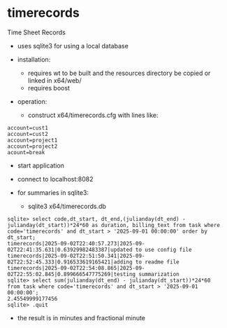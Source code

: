 # timerecords
Time Sheet Records

* uses sqlite3 for using a local database

* installation:
  * requires wt to be built and the resources directory be copied or linked in x64/web/
  * requires boost 

* operation:
  * construct x64/timerecords.cfg with lines like:
```
account=cust1
account=cust2
account=project1
account=project2
acount=break
```
  * start application
  * connect to localhost:8082

* for summaries in sqlite3:
  * sqlite3 x64/timerecords.db

```
sqlite> select code,dt_start, dt_end,(julianday(dt_end) - julianday(dt_start))*24*60 as duration, billing_text from task where code='timerecords' and dt_start > '2025-09-01 00:00:00' order by dt_start;
timerecords|2025-09-02T22:40:57.273|2025-09-02T22:41:35.631|0.63929982483387|updated to use config file
timerecords|2025-09-02T22:51:50.341|2025-09-02T22:52:45.333|0.916533619165421|adding to readme file
timerecords|2025-09-02T22:54:08.865|2025-09-02T22:55:02.845|0.899666547775269|testing summarization
sqlite> select sum(julianday(dt_end) - julianday(dt_start))*24*60  from task where code='timerecords' and dt_start > '2025-09-01 00:00:00';
2.45549999177456
sqlite> .quit
```

* the result is in minutes and fractional minute

